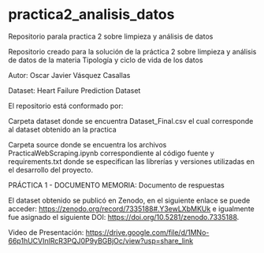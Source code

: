 # practica2_analisis_datos
Repositorio parala practica 2 sobre limpieza y análisis de datos

Repositorio creado para la solución de la práctica 2 sobre limpieza y análisis de datos de la materia Tipología y ciclo de vida de los datos

Autor: Oscar Javier Vásquez Casallas

Dataset: Heart Failure Prediction Dataset

El repositorio está conformado por:
  
  Carpeta dataset donde se encuentra Dataset_Final.csv el cual corresponde al dataset obtenido an la practica
  
  Carpeta source donde se encuentra los archivos PracticaWebScraping.ipynb correspondiente al código fuente y requirements.txt donde se especifican las librerías y versiones utilizadas en el desarrollo del proyecto.
  
  PRÁCTICA 1 - DOCUMENTO MEMORIA: Documento de respuestas
  
El dataset obtenido se publicó en Zenodo, en el siguiente enlace se puede acceder: https://zenodo.org/record/7335188#.Y3ewLXbMKUk e igualmente fue asignado el siguiente DOI: https://doi.org/10.5281/zenodo.7335188.

Video de Presentación: https://drive.google.com/file/d/1MNo-66p1hUCVInlRcR3PQJ0P9yBGBjOc/view?usp=share_link
